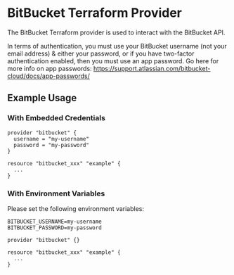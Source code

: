 # BitBucket Terraform Provider
The BitBucket Terraform provider is used to interact with the BitBucket API.

In terms of authentication, you must use your BitBucket username (not your email address) & either your password, or
if you have two-factor authentication enabled, then you must use an app password.
Go here for more info on app passwords: https://support.atlassian.com/bitbucket-cloud/docs/app-passwords/

## Example Usage
### With Embedded Credentials
```hcl
provider "bitbucket" {
  username = "my-username" 
  password = "my-password"
}

resource "bitbucket_xxx" "example" {
  ...
}
```

### With Environment Variables
Please set the following environment variables:
```shell
BITBUCKET_USERNAME=my-username
BITBUCKET_PASSWORD=my-password
```

```hcl
provider "bitbucket" {}

resource "bitbucket_xxx" "example" {
  ...
}
```
